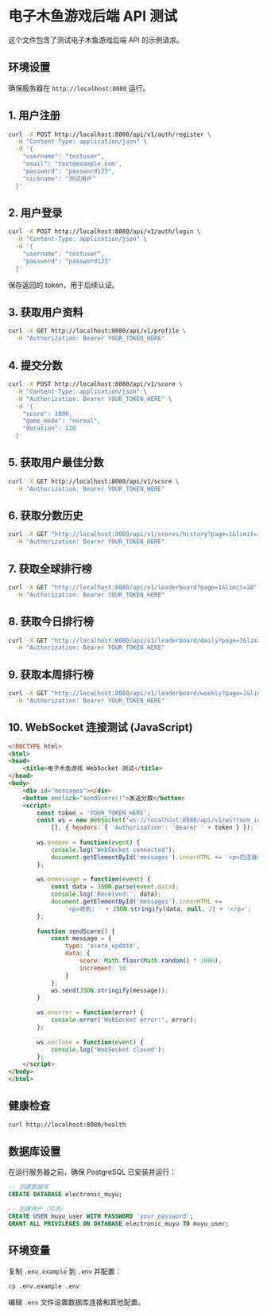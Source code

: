 # 电子木鱼游戏后端 API 测试

这个文件包含了测试电子木鱼游戏后端 API 的示例请求。

## 环境设置

确保服务器在 `http://localhost:8080` 运行。

## 1. 用户注册

```bash
curl -X POST http://localhost:8080/api/v1/auth/register \
  -H "Content-Type: application/json" \
  -d '{
    "username": "testuser",
    "email": "test@example.com",
    "password": "password123",
    "nickname": "测试用户"
  }'
```

## 2. 用户登录

```bash
curl -X POST http://localhost:8080/api/v1/auth/login \
  -H "Content-Type: application/json" \
  -d '{
    "username": "testuser",
    "password": "password123"
  }'
```

保存返回的 token，用于后续认证。

## 3. 获取用户资料

```bash
curl -X GET http://localhost:8080/api/v1/profile \
  -H "Authorization: Bearer YOUR_TOKEN_HERE"
```

## 4. 提交分数

```bash
curl -X POST http://localhost:8080/api/v1/score \
  -H "Content-Type: application/json" \
  -H "Authorization: Bearer YOUR_TOKEN_HERE" \
  -d '{
    "score": 1000,
    "game_mode": "normal",
    "duration": 120
  }'
```

## 5. 获取用户最佳分数

```bash
curl -X GET http://localhost:8080/api/v1/score \
  -H "Authorization: Bearer YOUR_TOKEN_HERE"
```

## 6. 获取分数历史

```bash
curl -X GET "http://localhost:8080/api/v1/scores/history?page=1&limit=10" \
  -H "Authorization: Bearer YOUR_TOKEN_HERE"
```

## 7. 获取全球排行榜

```bash
curl -X GET "http://localhost:8080/api/v1/leaderboard?page=1&limit=20" \
  -H "Authorization: Bearer YOUR_TOKEN_HERE"
```

## 8. 获取今日排行榜

```bash
curl -X GET "http://localhost:8080/api/v1/leaderboard/daily?page=1&limit=20" \
  -H "Authorization: Bearer YOUR_TOKEN_HERE"
```

## 9. 获取本周排行榜

```bash
curl -X GET "http://localhost:8080/api/v1/leaderboard/weekly?page=1&limit=20" \
  -H "Authorization: Bearer YOUR_TOKEN_HERE"
```

## 10. WebSocket 连接测试 (JavaScript)

```html
<!DOCTYPE html>
<html>
<head>
    <title>电子木鱼游戏 WebSocket 测试</title>
</head>
<body>
    <div id="messages"></div>
    <button onclick="sendScore()">发送分数</button>
    <script>
        const token = 'YOUR_TOKEN_HERE';
        const ws = new WebSocket('ws://localhost:8080/api/v1/ws?room_id=test_room', 
            [], { headers: { 'Authorization': 'Bearer ' + token } });
        
        ws.onopen = function(event) {
            console.log('WebSocket connected');
            document.getElementById('messages').innerHTML += '<p>已连接</p>';
        };
        
        ws.onmessage = function(event) {
            const data = JSON.parse(event.data);
            console.log('Received:', data);
            document.getElementById('messages').innerHTML += 
                '<p>收到: ' + JSON.stringify(data, null, 2) + '</p>';
        };
        
        function sendScore() {
            const message = {
                type: 'score_update',
                data: {
                    score: Math.floor(Math.random() * 1000),
                    increment: 10
                }
            };
            ws.send(JSON.stringify(message));
        }
        
        ws.onerror = function(error) {
            console.error('WebSocket error:', error);
        };
        
        ws.onclose = function(event) {
            console.log('WebSocket closed');
        };
    </script>
</body>
</html>
```

## 健康检查

```bash
curl http://localhost:8080/health
```

## 数据库设置

在运行服务器之前，确保 PostgreSQL 已安装并运行：

```sql
-- 创建数据库
CREATE DATABASE electronic_muyu;

-- 创建用户（可选）
CREATE USER muyu_user WITH PASSWORD 'your_password';
GRANT ALL PRIVILEGES ON DATABASE electronic_muyu TO muyu_user;
```

## 环境变量

复制 `.env.example` 到 `.env` 并配置：

```bash
cp .env.example .env
```

编辑 `.env` 文件设置数据库连接和其他配置。
